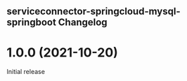 ## serviceconnector-springcloud-mysql-springboot Changelog

<a name="1.0.0"></a>
# 1.0.0 (2021-10-20)

Initial release
